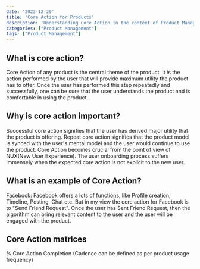 ```yaml
---
date: '2023-12-29'
title: 'Core Action for Products'
description: 'Understanding Core Action in the context of Product Management'
categories: ["Product Management"]
tags: ["Product Management"]
---
```


## What is core action?

Core Action of any product is the central theme of the product. It is the action performed by the user that will provide maximum utility the product has to offer. Once the user has performed this step repeatedly and successfully, one can be sure that the user understands the product and is comfortable in using the product.

## Why is core action important?

Successful core action signifies that the user has derived major utility that the product is offering. Repeat core action signifies that the product model is synced with the user's mental model and the user would continue to use the product. Core Action becomes crucial from the point of view of NUX(New User Experience). The user onboarding process suffers immensely when the expected core action is not explicit to the new user.

## What is an example of Core Action?

Facebook: Facebook offers a lots of functions, like Profile creation, Timeline, Posting, Chat etc. But in my view the core action for Facebook is to "Send Friend Request". Once the user has Sent Friend Request, then the algorithm can bring relevant content to the user and the user will be engaged with the product.

## Core Action matrices

% Core Action Completion (Cadence can be defined as per product usage frequency)
